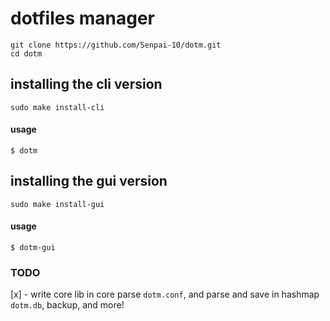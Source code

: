 # dotfiles manager

```
git clone https://github.com/Senpai-10/dotm.git
cd dotm
```

## **installing the cli version**

```
sudo make install-cli
```

#### usage

`$ dotm`

## **installing the gui version**

```
sudo make install-gui
```

#### usage

`$ dotm-gui`

### TODO

[x] - write core lib in core parse `dotm.conf`, and parse and save in hashmap `dotm.db`, backup, and more!
